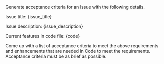 Generate acceptance criteria for an Issue with the following details.

Issue title: {issue_title}

Issue description: {issue_description}

Current features in code file:
{code}

Come up with a list of acceptance criteria to meet the above requirements and enhancements that are needed in Code to meet the requirements. Acceptance criteria must be as brief as possible.